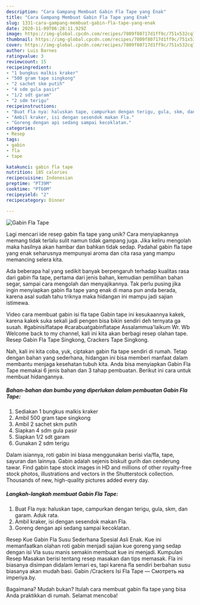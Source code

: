 ```yaml
---
description: "Cara Gampang Membuat Gabin Fla Tape yang Enak"
title: "Cara Gampang Membuat Gabin Fla Tape yang Enak"
slug: 1331-cara-gampang-membuat-gabin-fla-tape-yang-enak
date: 2020-11-09T06:28:11.929Z
image: https://img-global.cpcdn.com/recipes/7809f80717d1ff9c/751x532cq70/gabin-fla-tape-foto-resep-utama.jpg
thumbnail: https://img-global.cpcdn.com/recipes/7809f80717d1ff9c/751x532cq70/gabin-fla-tape-foto-resep-utama.jpg
cover: https://img-global.cpcdn.com/recipes/7809f80717d1ff9c/751x532cq70/gabin-fla-tape-foto-resep-utama.jpg
author: Luis Barnes
ratingvalue: 3
reviewcount: 15
recipeingredient:
- "1 bungkus malkis kraker"
- "500 gram tape singkong"
- "2 sachet skm putih"
- "4 sdm gula pasir"
- "1/2 sdt garam"
- "2 sdm terigu"
recipeinstructions:
- "Buat Fla nya: haluskan tape, campurkan dengan terigu, gula, skm, dan garam. Aduk rata."
- "Ambil kraker, isi dengan sesendok makan Fla."
- "Goreng dengan api sedang sampai kecoklatan."
categories:
- Resep
tags:
- gabin
- fla
- tape

katakunci: gabin fla tape 
nutrition: 185 calories
recipecuisine: Indonesian
preptime: "PT39M"
cooktime: "PT60M"
recipeyield: "2"
recipecategory: Dinner

---
```



![Gabin Fla Tape](https://img-global.cpcdn.com/recipes/7809f80717d1ff9c/751x532cq70/gabin-fla-tape-foto-resep-utama.jpg)

Lagi mencari ide resep gabin fla tape yang unik? Cara menyiapkannya memang tidak terlalu sulit namun tidak gampang juga. Jika keliru mengolah maka hasilnya akan hambar dan bahkan tidak sedap. Padahal gabin fla tape yang enak seharusnya mempunyai aroma dan cita rasa yang mampu memancing selera kita.

Ada beberapa hal yang sedikit banyak berpengaruh terhadap kualitas rasa dari gabin fla tape, pertama dari jenis bahan, kemudian pemilihan bahan segar, sampai cara mengolah dan menyajikannya. Tak perlu pusing jika ingin menyiapkan gabin fla tape yang enak di mana pun anda berada, karena asal sudah tahu triknya maka hidangan ini mampu jadi sajian istimewa.

Video cara membuat gabin isi fla tape Gabin tape ini kesukaannya kakek, karena kakek suka sekali jadi pengen bisa bikin sendiri deh ternyata ga susah. #gabinisiflatape #carabuatgabinflatape Assalammua&#39;laikum Wr. Wb Welcome back to my channel, kali ini kita akan berbagi resep olahan tape. Resep Gabin Fla Tape Singkong, Crackers Tape Singkong.


Nah, kali ini kita coba, yuk, ciptakan gabin fla tape sendiri di rumah. Tetap dengan bahan yang sederhana, hidangan ini bisa memberi manfaat dalam membantu menjaga kesehatan tubuh kita. Anda bisa menyiapkan Gabin Fla Tape memakai 6 jenis bahan dan 3 tahap pembuatan. Berikut ini cara untuk membuat hidangannya.

<!--inarticleads1-->

##### Bahan-bahan dan bumbu yang diperlukan dalam pembuatan Gabin Fla Tape:

1. Sediakan 1 bungkus malkis kraker
1. Ambil 500 gram tape singkong
1. Ambil 2 sachet skm putih
1. Siapkan 4 sdm gula pasir
1. Siapkan 1/2 sdt garam
1. Gunakan 2 sdm terigu


Dalam isiannya, roti gabin ini biasa menggunakan berisi vla/fla, tape, sayuran dan lainnya. Gabin adalah sejenis biskuit gurih dan cenderung tawar. Find gabin tape stock images in HD and millions of other royalty-free stock photos, illustrations and vectors in the Shutterstock collection. Thousands of new, high-quality pictures added every day. 

<!--inarticleads2-->

##### Langkah-langkah membuat Gabin Fla Tape:

1. Buat Fla nya: haluskan tape, campurkan dengan terigu, gula, skm, dan garam. Aduk rata.
1. Ambil kraker, isi dengan sesendok makan Fla.
1. Goreng dengan api sedang sampai kecoklatan.


Resep Kue Gabin Fla Susu Sederhana Spesial Asli Enak. Kue ini memanfaatkan olahan roti gabin menjadi sajian kue goreng yang sedap dengan isi Vla susu manis semakin membuat kue ini menjadi. Kumpulan Resep Masakan berisi tentang resep masakan dan tips memasak. Fla ini biasanya disimpan didalam lemari es, tapi karena fla sendiri berbahan susu biasanya akan mudah basi. Gabin /Crackers Isi Fla Tape — Смотреть на imperiya.by. 

Bagaimana? Mudah bukan? Itulah cara membuat gabin fla tape yang bisa Anda praktikkan di rumah. Selamat mencoba!
